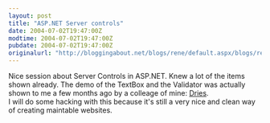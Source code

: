 ```yaml
---
layout: post
title: "ASP.NET Server controls"
date: 2004-07-02T19:47:00Z
modtime: 2004-07-02T19:47:00Z
pubdate: 2004-07-02T19:47:00Z
originalurl: "http://bloggingabout.net/blogs/rene/default.aspx/blogs/rene/archive/2004/07/02/1137.aspx"
---
```



<p>Nice session about Server Controls in ASP.NET. Knew a lot of the items shown already. The demo of the TextBox and the Validator was actually shown to me a few months ago by a colleage of mine: <a href="http://www.codeproject.com/aspnet/AspNetValidatedTextBox.asp" target="_blank" title="Drieske">Dries</a>.
<br />
I will do some hacking with this because it's still a very nice and clean way of creating maintable websites.</p>
